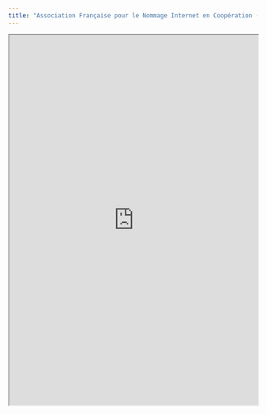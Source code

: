 ```yaml
---
title: "Association Française pour le Nommage Internet en Coopération (AFNIC)"
---
```




<iframe height="750" width="100%" src="https://ewelton.github.io/ktest/wiki.html#Association%20Fran%C3%A7aise%20pour%20le%20Nommage%20Internet%20en%20Coop%C3%A9ration%20(AFNIC)"></iframe>
